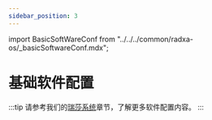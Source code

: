 ```yaml
---
sidebar_position: 3
---
```


import BasicSoftWareConf from "../../../common/radxa-os/\_basicSoftwareConf.mdx";

# 基础软件配置

<BasicSoftWareConf />

:::tip
请参考我们的[瑞莎系统](../radxa-os/)章节，了解更多软件配置内容。
:::
